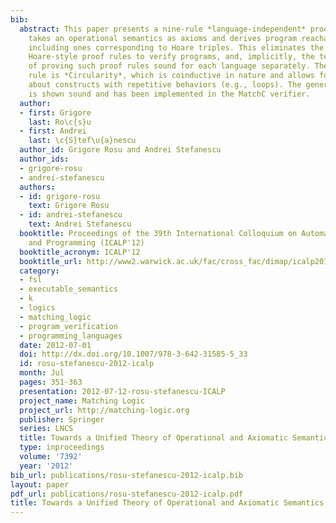 ```yaml
---
bib:
  abstract: This paper presents a nine-rule *language-independent* proof system that
    takes an operational semantics as axioms and derives program reachability properties,
    including ones corresponding to Hoare triples. This eliminates the need for language-specific
    Hoare-style proof rules to verify programs, and, implicitly, the tedious step
    of proving such proof rules sound for each language separately. The key proof
    rule is *Circularity*, which is coinductive in nature and allows for reasoning
    about constructs with repetitive behaviors (e.g., loops). The generic proof system
    is shown sound and has been implemented in the MatchC verifier.
  author:
  - first: Grigore
    last: Ro\c{s}u
  - first: Andrei
    last: \c{S}tef\u{a}nescu
  author_id: Grigore Rosu and Andrei Stefanescu
  author_ids:
  - grigore-rosu
  - andrei-stefanescu
  authors:
  - id: grigore-rosu
    text: Grigore Rosu
  - id: andrei-stefanescu
    text: Andrei Stefanescu
  booktitle: Proceedings of the 39th International Colloquium on Automata, Languages
    and Programming (ICALP'12)
  booktitle_acronym: ICALP'12
  booktitle_url: http://www2.warwick.ac.uk/fac/cross_fac/dimap/icalp2012/
  category:
  - fsl
  - executable_semantics
  - k
  - logics
  - matching_logic
  - program_verification
  - programming_languages
  date: 2012-07-01
  doi: http://dx.doi.org/10.1007/978-3-642-31585-5_33
  id: rosu-stefanescu-2012-icalp
  month: Jul
  pages: 351-363
  presentation: 2012-07-12-rosu-stefanescu-ICALP
  project_name: Matching Logic
  project_url: http://matching-logic.org
  publisher: Springer
  series: LNCS
  title: Towards a Unified Theory of Operational and Axiomatic Semantics
  type: inproceedings
  volume: '7392'
  year: '2012'
bib_url: publications/rosu-stefanescu-2012-icalp.bib
layout: paper
pdf_url: publications/rosu-stefanescu-2012-icalp.pdf
title: Towards a Unified Theory of Operational and Axiomatic Semantics
---
```

